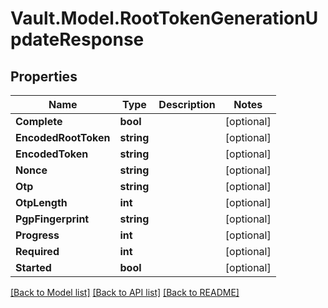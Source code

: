 # Vault.Model.RootTokenGenerationUpdateResponse

## Properties

Name | Type | Description | Notes
------------ | ------------- | ------------- | -------------
**Complete** | **bool** |  | [optional] 
**EncodedRootToken** | **string** |  | [optional] 
**EncodedToken** | **string** |  | [optional] 
**Nonce** | **string** |  | [optional] 
**Otp** | **string** |  | [optional] 
**OtpLength** | **int** |  | [optional] 
**PgpFingerprint** | **string** |  | [optional] 
**Progress** | **int** |  | [optional] 
**Required** | **int** |  | [optional] 
**Started** | **bool** |  | [optional] 

[[Back to Model list]](../README.md#documentation-for-models) [[Back to API list]](../README.md#documentation-for-api-endpoints) [[Back to README]](../README.md)

